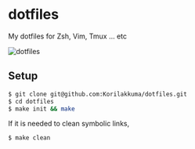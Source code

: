 # dotfiles

My dotfiles for Zsh, Vim, Tmux ... etc

![dotfiles](doc/dotfiles.gif)

## Setup

```bash
$ git clone git@github.com:Korilakkuma/dotfiles.git
$ cd dotfiles
$ make init && make
```

If it is needed to clean symbolic links,

```bash
$ make clean
```
